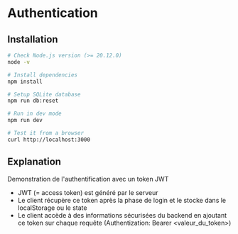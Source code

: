 # Authentication

## Installation

```bash
# Check Node.js version (>= 20.12.0)
node -v

# Install dependencies
npm install

# Setup SQLite database
npm run db:reset

# Run in dev mode
npm run dev

# Test it from a browser
curl http://localhost:3000
```

## Explanation

Demonstration de l'authentification avec un token JWT

- JWT (= access token) est généré par le serveur 
- Le client récupère ce token après la phase de login et le stocke dans le localStorage ou le state
- Le client accède à des informations sécurisées du backend en ajoutant ce token sur chaque requête (Authentization: Bearer <valeur_du_token>)
